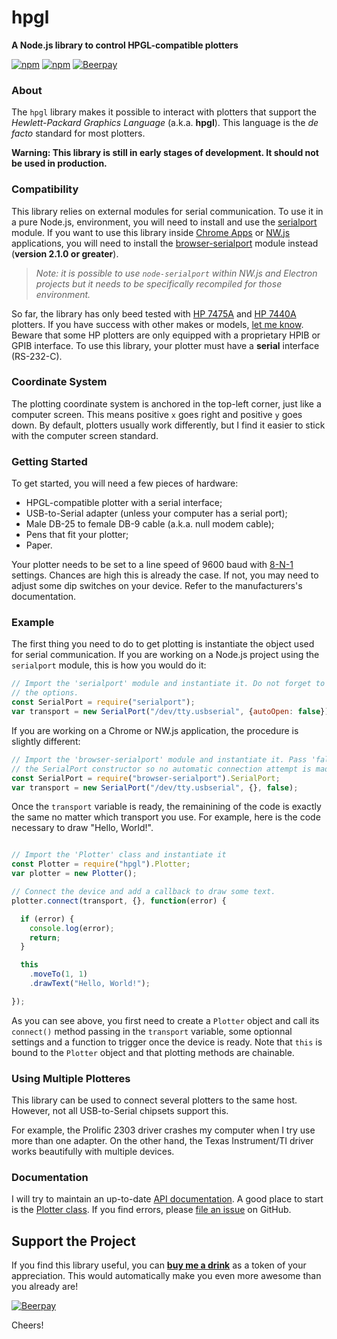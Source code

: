 # hpgl
**A Node.js library to control HPGL-compatible plotters**

[![npm](https://img.shields.io/npm/v/hpgl.svg)](https://www.npmjs.com/package/hpgl)
[![npm](https://img.shields.io/npm/dt/hpgl.svg)](https://www.npmjs.com/package/hpgl)
[![Beerpay](https://beerpay.io/cotejp/hpgl/badge.svg?style=flat)](https://beerpay.io/cotejp/hpgl) 

### About

The `hpgl` library makes it possible to interact with plotters that support the *Hewlett-Packard 
Graphics Language* (a.k.a. **hpgl**). This language is the *de facto* standard for most plotters. 

**Warning: This library is still in early stages of development. It should not be used in 
production.**

### Compatibility

This library relies on external modules for serial communication. To use it in a pure Node.js, 
environment, you will need to install and use the 
[serialport](https://www.npmjs.com/package/serialport) module. If you want to use this library 
inside [Chrome Apps](https://developer.chrome.com/apps/about_apps) or [NW.js](http://nwjs.io/)
applications, you will need to install the [browser-serialport](https://www.npmjs.com/package/browser-serialport) 
module instead (**version 2.1.0 or greater**). 

> *Note: it is possible to use `node-serialport` within NW.js and Electron projects but it needs to 
> be specifically recompiled for those environment.*

So far, the library has only beed tested with [HP 7475A](http://hpmuseum.net/display_item.php?hw=74)
and [HP 7440A](http://hpmuseum.net/display_item.php?hw=80) plotters. If you have success with other 
makes or models, [let me know](https://twitter.com/jpcote). Beware that some HP plotters are only 
equipped with a proprietary HPIB or GPIB interface. To use this library, your plotter must have a 
**serial** interface (RS-232-C).

### Coordinate System

The plotting coordinate system is anchored in the top-left corner, just like a computer screen. 
This means positive `x` goes right and positive `y` goes down. By default, plotters usually work 
differently, but I find it easier to stick with the computer screen standard.

### Getting Started

To get started, you will need a few pieces of hardware:

- HPGL-compatible plotter with a serial interface;
- USB-to-Serial adapter (unless your computer has a serial port);
- Male DB-25 to female DB-9 cable (a.k.a. null modem cable);
- Pens that fit your plotter;
- Paper.

Your plotter needs to be set to a line speed of 9600 baud with 
[8-N-1](https://en.wikipedia.org/wiki/8-N-1) settings. Chances are high this is already the case. If
not, you may need to adjust some dip switches on your device. Refer to the manufacturers's 
documentation.

### Example

The first thing you need to do to get plotting is instantiate the object used for serial 
communication. If you are working on a Node.js project using the `serialport` module, this is how 
you would do it:

```javascript
// Import the 'serialport' module and instantiate it. Do not forget to set 'autoOpen' to false in 
// the options.
const SerialPort = require("serialport");
var transport = new SerialPort("/dev/tty.usbserial", {autoOpen: false});

```

If you are working on a Chrome or NW.js application, the procedure is slightly different:

```javascript
// Import the 'browser-serialport' module and instantiate it. Pass 'false' as the third parameter of
// the SerialPort constructor so no automatic connection attempt is made.
const SerialPort = require("browser-serialport").SerialPort;
var transport = new SerialPort("/dev/tty.usbserial", {}, false);
```

Once the `transport` variable is ready, the remainining of the code is exactly the same no matter
which transport you use. For example, here is the code necessary to draw "Hello, World!".

```javascript

// Import the 'Plotter' class and instantiate it
const Plotter = require("hpgl").Plotter;
var plotter = new Plotter();

// Connect the device and add a callback to draw some text.
plotter.connect(transport, {}, function(error) {

  if (error) {
    console.log(error);
    return;
  }

  this
    .moveTo(1, 1)
    .drawText("Hello, World!");

});
```

As you can see above, you first need to create a `Plotter` object and call its `connect()` method 
passing in the `transport` variable, some optionnal settings and a function to trigger once the 
device is ready. Note that `this` is bound to the `Plotter` object and that plotting methods are 
chainable.

### Using Multiple Plotteres

This library can be used to connect several plotters to the same host. However, not all 
USB-to-Serial chipsets support this. 

For example, the Prolific 2303 driver crashes my computer when I try use more than one adapter. On 
the other hand, the Texas Instrument/TI driver works beautifully with multiple devices.

### Documentation

I will try to maintain an up-to-date [API documentation](https://djipco.github.io/hpgl/). A good
place to start is the [Plotter class](https://djipco.github.io/hpgl/Plotter.html). If you find
errors, please [file an issue](https://github.com/djipco/hpgl/issues) on GitHub.

## Support the Project

If you find this library useful, you can **[buy me a drink](https://beerpay.io/cotejp/hpgl)** as a 
token of your appreciation. This would automatically make you even more awesome than you already 
are!

[![Beerpay](https://beerpay.io/cotejp/hpgl/badge.svg?style=beer-square)](https://beerpay.io/cotejp/hpgl)

Cheers!
